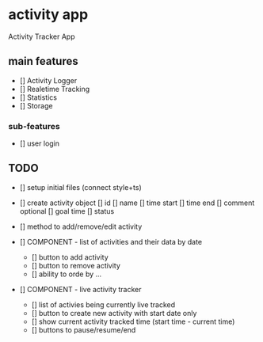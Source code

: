 # activity app
Activity Tracker App

## main features
- [] Activity Logger
- [] Realetime Tracking
- [] Statistics
- [] Storage

### sub-features
- [] user login

## TODO 

- [] setup initial files (connect style+ts)
- [] create activity object
        [] id
        [] name
        [] time start
        [] time end 
        [] comment
        optional
        [] goal time
        [] status 

- [] method to add/remove/edit activity 
- [] COMPONENT - list of activities and their data by date
    - [] button to add activity 
    - [] button to remove activity 
    - [] ability to orde by ... 

- [] COMPONENT - live activity tracker
    - [] list of activies being currently live tracked 
    - [] button to create new activity with start date only
    - [] show current activity tracked time (start time - current time)
    - [] buttons to pause/resume/end

